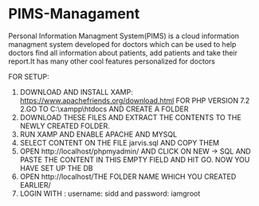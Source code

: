 # PIMS-Managament

Personal Information Managment System(PIMS) is a cloud information managment system developed for doctors which can be used to help doctors find all information about patients, add patients and take their report.It has many other cool features personalized for doctors


FOR SETUP:

1. DOWNLOAD AND INSTALL XAMP: https://www.apachefriends.org/download.html FOR PHP VERSION 7.2
2.GO TO C:\xampp\htdocs AND CREATE A FOLDER 
3. DOWNLOAD THESE FILES AND EXTRACT THE CONTENTS TO THE NEWLY CREATED FOLDER.
4. RUN XAMP AND ENABLE APACHE AND MYSQL
5. SELECT CONTENT ON THE FILE jarvis.sql AND COPY THEM
6. OPEN http://localhost/phpmyadmin/ AND CLICK ON NEW -> SQL AND PASTE THE CONTENT IN THIS EMPTY FIELD AND HIT GO. NOW YOU HAVE SET UP THE DB
7. OPEN http://localhost/THE FOLDER NAME WHICH YOU CREATED EARLIER/
8. LOGIN WITH : username: sidd and password: iamgroot
  
